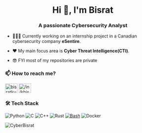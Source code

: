 <h1 align="center">Hi 👋, I'm Bisrat</h1>
<h3 align="center">A passionate Cybersecurity Analyst</h3>

- 🧑🏻‍💻 Currently working on an internship project in a Canadian cybersecurity company **eSentire**.

- ❤️ My main focus area is **Cyber Threat Intelligence(CTI)**.
  
- 😎 FYI most of my repositories are private
  
### 📫 **How to reach me?** 
<p align="left">
<a href="https://twitter.com/bisratkura" target="blank"><img align="center" src="https://raw.githubusercontent.com/rahuldkjain/github-profile-readme-generator/master/src/images/icons/Social/twitter.svg" alt="bisratkura" height="30" width="40" /></a>
<a href="https://linkedin.com/in/in/kbisrat" target="blank"><img align="center" src="https://raw.githubusercontent.com/rahuldkjain/github-profile-readme-generator/master/src/images/icons/Social/linked-in-alt.svg" alt="/in/kbisrat" height="30" width="40" /></a>
</p>

### :hammer_and_wrench: Tech Stack
![Python](https://img.shields.io/badge/python-3670A0?style=for-the-badge&logo=python&logoColor=ffdd54) ![C](https://img.shields.io/badge/c-%2300599C.svg?style=for-the-badge&logo=c&logoColor=white) ![C++](https://img.shields.io/badge/c++-%2300599C.svg?style=for-the-badge&logo=c%2B%2B&logoColor=white) ![Rust](https://img.shields.io/badge/Rust-000000?style=for-the-badge&logo=rust&logoColor=white) [![Bash](https://img.shields.io/badge/Bash-4EAA25?style=for-the-badge&logo=gnu-bash&logoColor=white)](#) ![Docker](https://img.shields.io/badge/docker-%230db7ed.svg?style=for-the-badge&logo=docker&logoColor=white)

<p><img align="left" src="https://github-readme-stats.vercel.app/api/top-langs?username=CyberBisrat&show_icons=true&locale=en&layout=compact&theme=tokyonight" alt="CyberBisrat" /></p>
